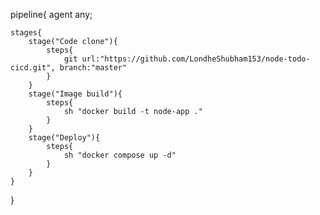 pipeline{
    agent any;
    
    stages{
        stage("Code clone"){
            steps{
                git url:"https://github.com/LondheShubham153/node-todo-cicd.git", branch:"master"
            }
        }
        stage("Image build"){
            steps{
                sh "docker build -t node-app ."
            }
        }
        stage("Deploy"){
            steps{
                sh "docker compose up -d"
            }
        }
    }
}
